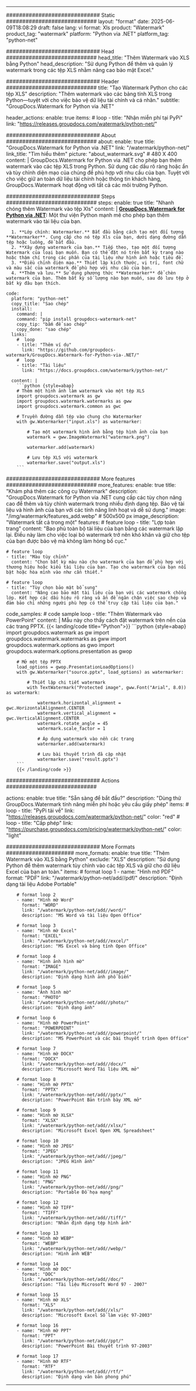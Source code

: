 
---
############################# Static ############################
layout: "format"
date:  2025-06-09T18:08:29
draft: false
lang: vi
format: Xls
product: "Watermark"
product_tag: "watermark"
platform: "Python via .NET"
platform_tag: "python-net"

############################# Head ############################
head_title: "Thêm Watermark vào XLS bằng Python"
head_description: "Sử dụng Python để thêm và quản lý watermark trong các tệp XLS nhằm nâng cao bảo mật Excel."

############################# Header ############################
title: "Tạo Watermark Python cho các tệp XLS" 
description: "Thêm watermark vào các bảng tính XLS trong Python—tuyệt vời cho việc bảo vệ dữ liệu tài chính và cá nhân."
subtitle: "GroupDocs.Watermark for Python via .NET" 

header_actions:
  enable: true
  items:
    #  loop
    - title: "Nhận miễn phí tại PyPi"
      link: "https://releases.groupdocs.com/watermark/python-net/"
      
############################# About ############################
about:
    enable: true
    title: "GroupDocs.Watermark for Python via .NET"
    link: "/watermark/python-net/"
    link_title: "Tìm hiểu thêm"
    picture: "about_watermark.svg" # 480 X 400
    content: |
       GroupDocs.Watermark for Python via .NET cho phép bạn thêm watermark vào các tệp XLS trong Python. Sử dụng các dấu rõ ràng hoặc ẩn và tùy chỉnh diện mạo của chúng để phù hợp với nhu cầu của bạn. Tuyệt vời cho việc giữ an toàn dữ liệu tài chính hoặc thông tin khách hàng, GroupDocs.Watermark hoạt động với tất cả các môi trường Python.

############################# Steps ############################
steps:
    enable: true
    title: "Nhanh chóng thêm Watermark vào tệp Xls"
    content: |
      **[GroupDocs.Watermark for Python via .NET](https://products.groupdocs.com/watermark/python-net/):** Một thư viện Python mạnh mẽ cho phép bạn thêm watermark vào tài liệu của bạn.
      
      1. **Lớp chính: Watermarker.** Bắt đầu bằng cách tạo một đối tượng **Watermarker**. Cung cấp cho nó tệp Xls của bạn, dưới dạng đường dẫn tệp hoặc luồng, để bắt đầu.
      2. **Xây dựng watermark của bạn.** Tiếp theo, tạo một đối tượng Watermark của loại bạn muốn. Bạn có thể đặt nó trên bất kỳ trang nào hoặc thậm chí trong các phần của tài liệu như hình ảnh hoặc tiêu đề.
      3. **Điều chỉnh diện mạo.** Thiết lập kích thước, vị trí, font chữ và màu sắc của watermark để phù hợp với nhu cầu của bạn.
      4. **Thêm và lưu.** Sử dụng phương thức **Watermarker** để chèn watermark của bạn. Thêm bất kỳ số lượng nào bạn muốn, sau đó lưu tệp ở bất kỳ đâu bạn thích.
   
    code:
      platform: "python-net"
      copy_title: "Sao chép"
      install:
        command: |
        command: "pip install groupdocs-watermark-net"
        copy_tip: "bấm để sao chép"
        copy_done: "sao chép"
      links:
        #  loop
        - title: "Thêm ví dụ"
          link: "https://github.com/groupdocs-watermark/GroupDocs.Watermark-for-Python-via-.NET/"
        #  loop
        - title: "Tài liệu"
          link: "https://docs.groupdocs.com/watermark/python-net/"
          
      content: |
        ```python {style=abap}
        # Thêm một hình ảnh làm watermark vào một tệp XLS
        import groupdocs.watermark as gw
        import groupdocs.watermark.watermarks as gww
        import groupdocs.watermark.common as gwс

        # Truyền đường dẫn tệp vào chung cho Watermarker
        with gw.Watermarker("input.xls") as watermarker:

            # Tạo một watermark hình ảnh bằng tệp hình ảnh của bạn
            watermark = gww.ImageWatermark("watermark.png")

            watermarker.add(watermark)

            # Lưu tệp XLS với watermark
            watermarker.save("output.xls")
        ```  

############################# More features ############################
more_features:
  enable: true
  title: "Khám phá thêm các công cụ Watermark"
  description: "GroupDocs.Watermark for Python via .NET cung cấp các tùy chọn nâng cao để thêm và tùy chỉnh watermark trong nhiều định dạng tệp. Bảo vệ tài liệu và hình ảnh của bạn với các tính năng linh hoạt và dễ sử dụng."
  image: "/img/watermark/features_add.webp" # 500x500 px
  image_description: "Watermark tất cả trong một"
  features:
    # feature loop
    - title: "Lợp toàn trang"
      content: "Bao phủ toàn bộ tài liệu của bạn bằng các watermark lặp lại. Điều này làm cho việc loại bỏ watermark trở nên khó khăn và giữ cho tệp của bạn được bảo vệ mà không làm hỏng bố cục."

    # feature loop
    - title: "Màu tùy chỉnh"
      content: "Chọn bất kỳ màu nào cho watermark của bạn để phù hợp với thương hiệu hoặc kiểu tài liệu của bạn. Tạo cho watermark của bạn nổi bật hoặc hòa mình vào như cần thiết."

    # feature loop
    - title: "Tùy chọn bảo mật bổ sung"
      content: "Nâng cao bảo mật tài liệu của bạn với các watermark chồng lớp. Kết hợp các dấu hiệu rõ ràng và ẩn để ngăn chặn việc sao chép và đảm bảo chỉ những người phù hợp có thể truy cập tài liệu của bạn."
      
  code_samples:
    # code sample loop
    - title: "Thêm Watermark vào PowerPoint"
      content: |
        Mẫu này cho thấy cách đặt watermark trên nền của các trang PPTX.
        {{< landing/code title="Python">}}
        ```python {style=abap}
        import groupdocs.watermark as gw
        import groupdocs.watermark.watermarks as gww
        import groupdocs.watermark.options as gwo
        import groupdocs.watermark.options.presentation as gwop

        # Mở một tệp PPTX
        load_options = gwop.PresentationLoadOptions()
        with gw.Watermarker("source.pptx", load_options) as watermarker:

            # Thiết lập chi tiết watermark
            with TextWatermark("Protected image", gww.Font("Arial", 8.0)) as watermark:

                watermark.horizontal_alignment = gwс.HorizontalAlignment.CENTER
                watermark.vertical_alignment = gwс.VerticalAlignment.CENTER
                watermark.rotate_angle = 45
                watermark.scale_factor = 1

                # Áp dụng watermark vào nền các trang
                watermarker.add(watermark)

                # Lưu bài thuyết trình đã cập nhật
                watermarker.save("result.pptx")
        ```
        {{< /landing/code >}}


############################# Actions ############################

actions:
  enable: true
  title: "Sẵn sàng để bắt đầu?"
  description: "Dùng thử GroupDocs.Watermark tính năng miễn phí hoặc yêu cầu giấy phép"
  items:
    #  loop
    - title: "PyPi tải về"
      link: "https://releases.groupdocs.com/watermark/python-net/"
      color: "red"
        #  loop
    - title: "Cấp phép"
      link: "https://purchase.groupdocs.com/pricing/watermark/python-net/"
      color: "light"


############################# More Formats #####################
more_formats:
    enable: true
    title: "Thêm Watermark vào XLS bằng Python"
    exclude: "XLS"
    description: "Sử dụng Python để thêm watermark tùy chỉnh vào các tệp XLS và giữ cho dữ liệu Excel của bạn an toàn."
    items: 
        # format loop 1
        - name: "Hình mờ PDF"
          format: "PDF"
          link: "/watermark/python-net/add//pdf/"
          description: "Định dạng tài liệu Adobe Portable"

        # format loop 2
        - name: "Hình mờ Word"
          format: "WORD"
          link: "/watermark/python-net/add//word/"
          description: "MS Word và tài liệu Open Office"
          
        # format loop 3
        - name: "Hình mờ Excel"
          format: "EXCEL"
          link: "/watermark/python-net/add//excel/"
          description: "MS Excel và bảng tính Open Office"

        # format loop 4
        - name: "Hình ảnh hình mờ"
          format: "IMAGE"
          link: "/watermark/python-net/add//image/"
          description: "Định dạng hình ảnh phổ biến"

        # format loop 5
        - name: "Ảnh hình mờ"
          format: "PHOTO"
          link: "/watermark/python-net/add//photo/"
          description: "Định dạng ảnh"

        # format loop 6
        - name: "Hình mờ PowerPoint"
          format: "POWERPOINT"
          link: "/watermark/python-net/add//powerpoint/"
          description: "MS PowerPoint và các bài thuyết trình Open Office"

        # format loop 7
        - name: "Hình mờ DOCX"
          format: "DOCX"
          link: "/watermark/python-net/add//docx/"
          description: "Microsoft Word Tài liệu XML mở"
          
        # format loop 8
        - name: "Hình mờ PPTX"
          format: "PPTX"
          link: "/watermark/python-net/add//pptx/"
          description: "PowerPoint Bản trình bày XML mở"
          
        # format loop 9
        - name: "Hình mờ XLSX"
          format: "XLSX"
          link: "/watermark/python-net/add//xlsx/"
          description: "Microsoft Excel Open XML Spreadsheet"

        # format loop 10
        - name: "Hình mờ JPEG"
          format: "JPEG"
          link: "/watermark/python-net/add//jpeg/"
          description: "JPEG Hình ảnh"

        # format loop 11
        - name: "Hình mờ PNG"
          format: "PNG"
          link: "/watermark/python-net/add//png/"
          description: "Portable Đồ họa mạng"

        # format loop 12
        - name: "Hình mờ TIFF"
          format: "TIFF"
          link: "/watermark/python-net/add//tiff/"
          description: "Nhãn định dạng tệp hình ảnh"

        # format loop 13
        - name: "Hình mờ WEBP"
          format: "WEBP"
          link: "/watermark/python-net/add//webp/"
          description: "Hình ảnh WEB"

        # format loop 14
        - name: "Hình mờ DOC"
          format: "DOC"
          link: "/watermark/python-net/add//doc/"
          description: "Tài liệu Microsoft Word 97 - 2007"

        # format loop 15
        - name: "Hình mờ XLS"
          format: "XLS"
          link: "/watermark/python-net/add//xls/"
          description: "Microsoft Excel Sổ làm việc 97-2003"

        # format loop 16
        - name: "Hình mờ PPT"
          format: "PPT"
          link: "/watermark/python-net/add//ppt/"
          description: "PowerPoint Bài thuyết trình 97-2003"

        # format loop 17
        - name: "Hình mờ RTF"
          format: "RTF"
          link: "/watermark/python-net/add//rtf/"
          description: "Định dạng văn bản phong phú"

---
